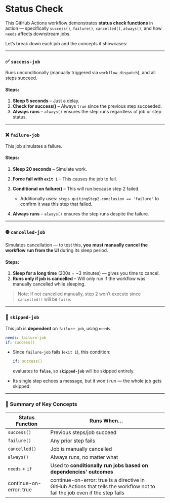 # Status Check

This GitHub Actions workflow demonstrates **status check functions** in action — specifically `success()`, `failure()`,
`cancelled()`, `always()`, and how `needs` affects downstream jobs.

Let’s break down each job and the concepts it showcases:

---

### ✅ **`success-job`**

Runs unconditionally (manually triggered via `workflow_dispatch`), and all steps succeed.

#### Steps:

1. **Sleep 5 seconds** – Just a delay.
2. **Check for success()** – Always `true` since the previous step succeeded.
3. **Always runs** – `always()` ensures the step runs regardless of job or step status.

---

### ❌ **`failure-job`**

This job simulates a failure.

#### Steps:

1. **Sleep 20 seconds** – Simulate work.
2. **Force fail with `exit 1`** – This causes the job to fail.
3. **Conditional on failure()** – This will run because step 2 failed.

    * Additionally uses: `steps.quitingStep2.conclusion == 'failure'` to confirm it was this step that failed.
4. **Always runs** – `always()` ensures the step runs despite the failure.

---

### ⛔ **`cancelled-job`**

Simulates cancellation — to test this, **you must manually cancel the workflow run from the UI** during its sleep
period.

#### Steps:

1. **Sleep for a long time** (200s = \~3 minutes) — gives you time to cancel.
2. **Runs only if job is cancelled** – Will only run if the workflow was manually cancelled while sleeping.

> Note: If not cancelled manually, step 2 won’t execute since `cancelled()` will be `false`.

---

### 🚫 **`skipped-job`**

This job is **dependent** on `failure-job`, using `needs`.

```yaml
needs: failure-job
if: success()
```

* Since `failure-job` fails (`exit 1`), this condition:

  ```yaml
  if: success()
  ```

  evaluates to **`false`**, so **`skipped-job`** will be skipped entirely.

* Its single step echoes a message, but it won't run — the whole job gets skipped.

---

### 🧠 Summary of Key Concepts

| Status Function         | Runs When…                                                                                                                  |
|-------------------------|-----------------------------------------------------------------------------------------------------------------------------|
| `success()`             | Previous steps/job succeed                                                                                                  |
| `failure()`             | Any prior step fails                                                                                                        |
| `cancelled()`           | Job is manually cancelled                                                                                                   |
| `always()`              | Always runs, no matter what                                                                                                 |
| `needs` + `if`          | Used to **conditionally run jobs based on dependencies' outcomes**                                                          |
| continue-on-error: true | continue-on-error: true is a directive in GitHub Actions that tells the workflow not to fail the job even if the step fails |
